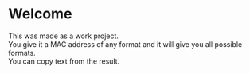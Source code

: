 # Welcome
This was made as a work project.  
You give it a MAC address of any format and it will give you all possible formats.  
You can copy text from the result.
